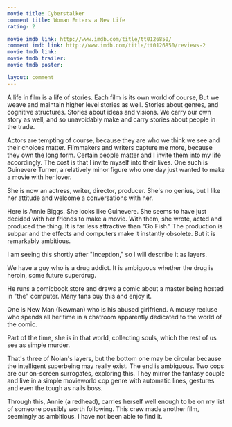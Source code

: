 ```yaml
---
movie title: Cyberstalker
comment title: Woman Enters a New Life
rating: 2

movie imdb link: http://www.imdb.com/title/tt0126850/
comment imdb link: http://www.imdb.com/title/tt0126850/reviews-2
movie tmdb link: 
movie tmdb trailer: 
movie tmdb poster: 

layout: comment
---
```


A life in film is a life of stories. Each film is its own world of course, But we weave and maintain higher level stories as well. Stories about genres, and cognitive structures. Stories about ideas and visions. We carry our own story as well, and so unavoidably make and carry stories about people in the trade.

Actors are tempting of course, because they are who we think we see and their choices matter. Filmmakers and writers capture me more, because they own the long form. Certain people matter and I invite them into my life accordingly. The cost is that I invite myself into their lives. One such is Guinevere Turner, a relatively minor figure who one day just wanted to make a movie with her lover.

She is now an actress, writer, director, producer. She's no genius, but I like her attitude and welcome a conversations with her.

Here is Annie Biggs. She looks like Guinevere. She seems to have just decided with her friends to make a movie. With them, she wrote, acted and produced the thing. It is far less attractive than "Go Fish." The production is subpar and the effects and computers make it instantly obsolete. But it is remarkably ambitious.

I am seeing this shortly after "Inception," so I will describe it as layers.

We have a guy who is a drug addict. It is ambiguous whether the drug is heroin, some future superdrug.

He runs a comicbook store and draws a comic about a master being hosted in "the" computer. Many fans buy this and enjoy it.

One is New Man (Newman) who is his abused girlfriend. A mousy recluse who spends all her time in a chatroom apparently dedicated to the world of the comic.

Part of the time, she is in that world, collecting souls, which the rest of us see as simple murder.

That's three of Nolan's layers, but the bottom one may be circular because the intelligent superbeing may really exist. The end is ambiguous. Two cops are our on-screen surrogates, exploring this. They mirror the fantasy couple and live in a simple movieworld cop genre with automatic lines, gestures and even the tough as nails boss.

Through this, Annie (a redhead), carries herself well enough to be on my list of someone possibly worth following. This crew made another film, seemingly as ambitious. I have not been able to find it.